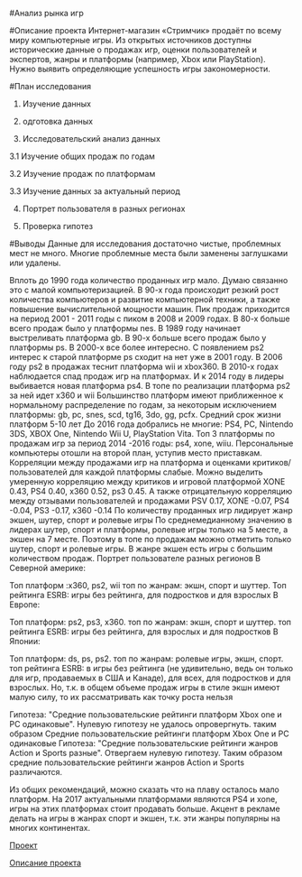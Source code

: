 ﻿#Анализ рынка игр

#Описание проекта
Интернет-магазин «Стримчик» продаёт по всему миру компьютерные игры. Из открытых источников доступны исторические данные о продажах игр, оценки пользователей и экспертов, жанры и платформы (например, Xbox или PlayStation). Нужно выявить определяющие успешность игры закономерности.

#План исследования
1. Изучение данных

2. одготовка данных

3. Исследовательский анализ данных

3.1 Изучение общих продаж по годам

3.2 Изучение продаж по платформам

3.3 Изучение данных за актуальный период

4. Портрет пользователя в разных регионах

5. Проверка гипотез

#Выводы
Данные для исследования достаточно чистые, проблемных мест не много. Многие проблемные места были заменены заглушками или удалены.

Вплоть до 1990 года количество проданных игр мало. Думаю связанно это с малой компьютеризацией. В 90-х года происходит резкий рост количества компьютеров и развитие компьютерной техники, а также повышение вычислительной мощности машин. Пик продаж приходится на период 2001 - 2011 годы с пиком в 2008 и 2009 годах.
В 80-х больше всего продаж было у платформы nes. В 1989 году начинает выстреливать платформа gb. В 90-х больше всего продаж было у платформы ps. В 2000-х все более интересно. С появлением ps2 интерес к старой платформе ps сходит на нет уже в 2001 году. В 2006 году ps2 в продажах теснит платформа wii и xbox360. В 2010-х годах наблюдается спад продаж игр на платформах. И к 2014 году в лидеры выбивается новая платформа ps4.
В топе по реализации платформа ps2 за ней идет x360 и wii
Большинство платформ имеют приближенное к нормальному распределение по годам, за некоторым исключением платформы: gb, pc, snes, scd, tg16, 3do, gg, pcfx. Средний срок жизни платформ 5-10 лет До 2016 года добрались не многие: PS4, PC, Nintendo 3DS, XBOX One, Nintendo Wii U, PlayStation Vita.
Топ 3 платформы по продажам игр за период 2014 -2016 годы: ps4, xone, wiiu. Персональные компьютеры отошли на второй план, уступив место приставкам. Корреляции между продажами игр на платформа и оценками критиков/пользователей для каждой платформы слабые. Можно выделить умеренную корреляцию между критиков и игровой платформой XONE 0.43, PS4 0.40, x360 0.52, ps3 0.45. А также отрицательную корреляцию между отзывами пользователей и продажами PSV 0.17, XONE -0.07, PS4 -0.04, PS3 -0.17, x360 -0.14
По количеству проданных игр лидирует жанр экшен, шутер, спорт и ролевые игры По среднемедианному значению в лидерах шутер, спорт и платформы, ролевые игры только на 5 месте, а экшен на 7 месте. Поэтому в топе по продажам можно отметить только шутер, спорт и ролевые игры. В жанре экшен есть игры с большим количеством продаж.
Портрет пользователе разных регионов
В Северной америке:

Топ платформ :x360, ps2, wii
топ по жанрам: экшн, спорт и шуттер.
Топ рейтинга ESRB: игры без рейтинга, для подростков и для взрослых
В Европе:

Топ платформ: ps2, ps3, x360.
топ по жанрам: экшн, спорт и шуттер.
топ рейтинга ESRB: игры без рейтинга, для взрослых и для подростков
В Японии:

Топ платформ: ds, ps, ps2.
топ по жанрам: ролевые игры, экшн, спорт.
топ рейтинга ESRB: в игры без рейтинга (не удивительно, ведь он только для игр, продаваемых в США и Канаде), для всех, для подростков и для взрослых.
Но, т.к. в общем объеме продаж игры в стиле экшн имеют малую силу, то их рассматривать как точку роста нельзя

Гипотеза: "Средние пользовательские рейтинги платформ Xbox one и PC одинаковые". Нулевую гипотезу не удалось опровергнуть. таким образом Средние пользовательские рейтинги платформ Xbox One и PC одинаковые Гипотеза: "Средние пользовательские рейтинги жанров Action и Sports разные". Отвергаем нулевую гипотезу. Таким образом средние пользовательские рейтинги жанров Action и Sports различаются.

Из общих рекомендаций, можно сказать что на плаву осталось мало платформ. На 2017 актуальными платформами являются PS4 и xone, игры на этих платформах стоит продавать больше. Акцент в рекламе делать на игры в жанрах спорт и экшен, т.к. эти жанры популярны на многих континентах.


[Проект](https://clck.ru/3A6Te4)


[Описание проекта](https://praktikum.notion.site/14-97adceef87874f31acf4f7dcec0913b0)
